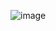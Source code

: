 
![image](https://user-images.githubusercontent.com/48856742/136375830-e023930c-e3de-4dd7-a257-c9c46749fc60.png)
